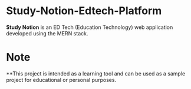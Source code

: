 # Study-Notion-Edtech-Platform

**Study Notion** is an ED Tech (Education Technology) web application developed using the MERN stack. 

# Note

**This project is intended as a learning tool and can be used as a sample project for educational or personal purposes. 

